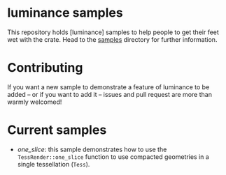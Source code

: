 # luminance samples

This repository holds [luminance] samples to help people to get their feet wet with the crate. Head
to the [samples](./samples) directory for further information.

# Contributing

If you want a new sample to demonstrate a feature of luminance to be added – or if you want to add
it – issues and pull request are more than warmly welcomed!

# Current samples

- *one_slice*: this sample demonstrates how to use the `TessRender::one_slice` function to use
  compacted geometries in a single tessellation (`Tess`).
